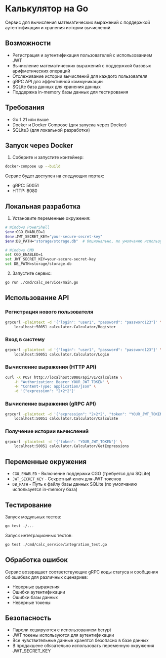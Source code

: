 # Калькулятор на Go

Сервис для вычисления математических выражений с поддержкой аутентификации и хранения истории вычислений.

## Возможности

- Регистрация и аутентификация пользователей с использованием JWT
- Вычисление математических выражений с поддержкой базовых арифметических операций
- Отслеживание истории вычислений для каждого пользователя
- gRPC API для эффективной коммуникации
- SQLite база данных для хранения данных
- Поддержка in-memory базы данных для тестирования

## Требования

- Go 1.21 или выше
- Docker и Docker Compose (для запуска через Docker)
- SQLite3 (для локальной разработки)

## Запуск через Docker

1. Соберите и запустите контейнер:
```bash
docker-compose up --build
```

Сервис будет доступен на следующих портах:
- gRPC: 50051
- HTTP: 8080

## Локальная разработка

1. Установите переменные окружения:
```bash
# Windows PowerShell
$env:CGO_ENABLED=1
$env:JWT_SECRET_KEY="your-secure-secret-key"
$env:DB_PATH="storage/storage.db"  # Опционально, по умолчанию используется in-memory база

# Windows CMD
set CGO_ENABLED=1
set JWT_SECRET_KEY=your-secure-secret-key
set DB_PATH=storage/storage.db
```

2. Запустите сервис:
```bash
go run ./cmd/calc_service/main.go
```

## Использование API

### Регистрация нового пользователя
```bash
grpcurl -plaintext -d '{"login": "user1", "password": "password123"}' \
    localhost:50051 calculator.Calculator/Register
```

### Вход в систему
```bash
grpcurl -plaintext -d '{"login": "user1", "password": "password123"}' \
    localhost:50051 calculator.Calculator/Login
```

### Вычисление выражения (HTTP API)
```bash
curl -X POST http://localhost:8080/api/v1/calculate \
    -H "Authorization: Bearer YOUR_JWT_TOKEN" \
    -H "Content-Type: application/json" \
    -d '{"expression": "2+2*2"}'
```

### Вычисление выражения (gRPC API)
```bash
grpcurl -plaintext -d '{"expression": "2+2*2", "token": "YOUR_JWT_TOKEN"}' \
    localhost:50051 calculator.Calculator/Calculate
```

### Получение истории вычислений
```bash
grpcurl -plaintext -d '{"token": "YOUR_JWT_TOKEN"}' \
    localhost:50051 calculator.Calculator/GetExpressions
```

## Переменные окружения

- `CGO_ENABLED` - Включение поддержки CGO (требуется для SQLite)
- `JWT_SECRET_KEY` - Секретный ключ для JWT токенов
- `DB_PATH` - Путь к файлу базы данных SQLite (по умолчанию используется in-memory база)

## Тестирование

Запуск модульных тестов:
```bash
go test ./...
```

Запуск интеграционных тестов:
```bash
go test ./cmd/calc_service/integration_test.go
```

## Обработка ошибок

Сервис возвращает соответствующие gRPC коды статуса и сообщения об ошибках для различных сценариев:

- Неверные выражения
- Ошибки аутентификации
- Ошибки базы данных
- Неверные токены

## Безопасность

- Пароли хешируются с использованием bcrypt
- JWT токены используются для аутентификации
- Все чувствительные данные хранятся безопасно в базе данных
- В продакшене обязательно использовать переменную окружения JWT_SECRET_KEY

